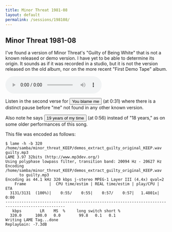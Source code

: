 ```yaml
---
title: Minor Threat 1981-08
layout: default
permalink: /sessions/198108/
---
```


## Minor Threat 1981-08

I've found a version of Minor Threat's "Guilty of Being White" that is not a known released or demo version.
I have yet to be able to determine its origin.
It sounds as if it was recorded in a studio, but it is not the version released on the old album, nor
on the more recent "First Demo Tape" album.

<audio id="guilty" controls src="https://mosher.mine.nu/audio/threatbase/198108/guilty.mp3">Cannot play audio.</audio>

Listen in the second verse for
<button type="button" onclick="jump_to(31.5)">You blame me</button>
(at 0:31) where there is a distinct pause before "me" not found in any other known version.

Also note he says
<button type="button" onclick="jump_to(55.9)">19 years of my time</button>
(at 0:56) instead of "18 years," as on some older performances of this song.

This file was encoded as follows:

    $ lame -h -b 320 /home/samba/minor_threat_KEEP/demos_extract_guilty_original_KEEP.wav guilty.mp3
    LAME 3.97 32bits (http://www.mp3dev.org/)
    Using polyphase lowpass filter, transition band: 20094 Hz - 20627 Hz
    Encoding /home/samba/minor_threat_KEEP/demos_extract_guilty_original_KEEP.wav
          to guilty.mp3
    Encoding as 44.1 kHz 320 kbps j-stereo MPEG-1 Layer III (4.4x) qval=2
        Frame          |  CPU time/estim | REAL time/estim | play/CPU |    ETA
      3131/3131  (100%)|    0:55/    0:55|    0:57/    0:57|   1.4801x|    0:00
    ------------------------------------------------------------------------------------------------
       kbps        LR    MS  %     long switch short %
      320.0      100.0   0.0        99.8   0.1   0.1
    Writing LAME Tag...done
    ReplayGain: -7.3dB


<script>
    function jump_to(secs) {
        var guilty = document.getElementById("guilty");
        guilty.pause();
        guilty.currentTime = secs;
        guilty.play();
    }
</script>
